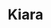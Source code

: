 ---
title: Kiara
date: 
draft: false

# descripcion
description : Aros de plata 925 y ópalo

materials: Plata 925

color: Plateado y ópalo

dimensions: 1cm largo

code: 01-04-0633

type: "Aros"

categories: []

price: $4.290,00

price_eftvo: $3.650,00

# Images
# first image will be shown in the product page
images:
  # - image: "images/path_to_image"
  # La ubicacion de las imagenes es imagenes/Aros/Aros.Piedras/01-04-0633-kiara
  - image: "./images/aros/piedras/01-04-0633_a.JPG"
  - image: "./images/aros/piedras/01-04-0633_b.JPG"
---
